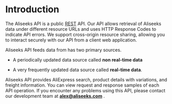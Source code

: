 # Introduction

The Aliseeks API is a public [REST](https://en.wikipedia.org/wiki/Representational_state_transfer) API. Our API allows retrieval of Aliseeks
data under different resource URLs and uses HTTP Response Codes to indicate API errors. We support cross-origin resource sharing,
allowing you to interact securely with our API from a client web application.

Aliseeks API feeds data from has two primary sources.

* A periodically updated data source called **non real-time data**

* A very frequently updated data source called **real-time data**.

Aliseeks API provides AliExpress search, product details with variations, and freight information. You can view request
and response samples of each API operation. If you encounter any problems using this API, please contact
our development team at **alex@aliseeks.com** .
